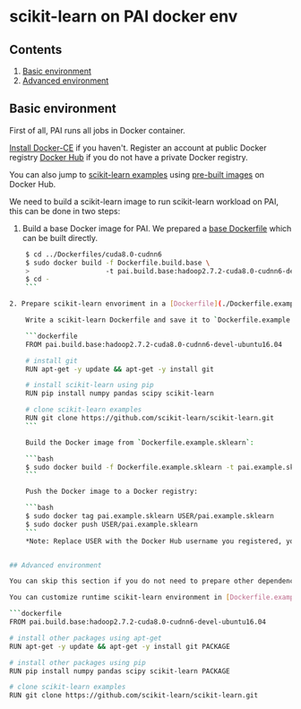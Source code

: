 # scikit-learn on PAI docker env

## Contents

1. [Basic environment](#basic-environment)
2. [Advanced environment](#advanced-environment)

## Basic environment

First of all, PAI runs all jobs in Docker container.

[Install Docker-CE](https://docs.docker.com/install/linux/docker-ce/ubuntu/) if you haven't. Register an account at public Docker registry [Docker Hub](https://hub.docker.com/) if you do not have a private Docker registry.

You can also jump to [scikit-learn examples](#scikit-learn-examples) using [pre-built images](https://hub.docker.com/r/openpai/pai.example.sklearn/) on Docker Hub.

We need to build a scikit-learn image to run scikit-learn workload on PAI, this can be done in two steps:

1. Build a base Docker image for PAI. We prepared a [base Dockerfile](../Dockerfiles/cuda8.0-cudnn6/Dockerfile.build.base) which can be built directly.

```bash
    $ cd ../Dockerfiles/cuda8.0-cudnn6
    $ sudo docker build -f Dockerfile.build.base \
    >                   -t pai.build.base:hadoop2.7.2-cuda8.0-cudnn6-devel-ubuntu16.04 .
    $ cd -
    ```

2. Prepare scikit-learn envoriment in a [Dockerfile](./Dockerfile.example.sklearn) using the base image.

    Write a scikit-learn Dockerfile and save it to `Dockerfile.example.sklearn`:

    ```dockerfile
    FROM pai.build.base:hadoop2.7.2-cuda8.0-cudnn6-devel-ubuntu16.04

    # install git
    RUN apt-get -y update && apt-get -y install git

    # install scikit-learn using pip
    RUN pip install numpy pandas scipy scikit-learn

    # clone scikit-learn examples
    RUN git clone https://github.com/scikit-learn/scikit-learn.git
    ```

    Build the Docker image from `Dockerfile.example.sklearn`:

    ```bash
    $ sudo docker build -f Dockerfile.example.sklearn -t pai.example.sklearn .
    ```

    Push the Docker image to a Docker registry:

    ```bash
    $ sudo docker tag pai.example.sklearn USER/pai.example.sklearn
    $ sudo docker push USER/pai.example.sklearn
    ```
    *Note: Replace USER with the Docker Hub username you registered, you will be required to login before pushing Docker image.*


## Advanced environment

You can skip this section if you do not need to prepare other dependencies.

You can customize runtime scikit-learn environment in [Dockerfile.example.sklearn](./Dockerfile.example.sklearn), for example, adding other dependeces in Dockerfile:

```dockerfile
FROM pai.build.base:hadoop2.7.2-cuda8.0-cudnn6-devel-ubuntu16.04

# install other packages using apt-get
RUN apt-get -y update && apt-get -y install git PACKAGE

# install other packages using pip
RUN pip install numpy pandas scipy scikit-learn PACKAGE

# clone scikit-learn examples
RUN git clone https://github.com/scikit-learn/scikit-learn.git
```